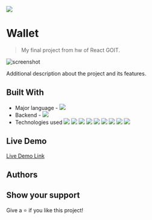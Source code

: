 ![](https://img.shields.io/badge/CatsRevenants-blueviolet)

# Wallet

> My final project from hw of React GOIT.

![screenshot]()

Additional description about the project and its features.

## Built With

- Major language - ![](https://img.shields.io/badge/JavaScript-blueviolet)
- Backend - ![](https://img.shields.io/badge/NODE.js-blueviolet)
- Technologies used ![](https://img.shields.io/badge/express-blueviolet)
  ![](https://img.shields.io/badge/nodemon-blueviolet)
  ![](https://img.shields.io/badge/mongoose-blueviolet)
  ![](https://img.shields.io/badge/nodemailer-blueviolet)
  ![](https://img.shields.io/badge/jsonwebtoken-blueviolet)
  ![](https://img.shields.io/badge/gravatar-blueviolet)
  ![](https://img.shields.io/badge/cloudinary-blueviolet)
  ![](https://img.shields.io/badge/jest-blueviolet)
  ![](https://img.shields.io/badge/bcryptjs-blueviolet)

## Live Demo

[Live Demo Link](https://)

## Authors

## Show your support

Give a ⭐️ if you like this project!
